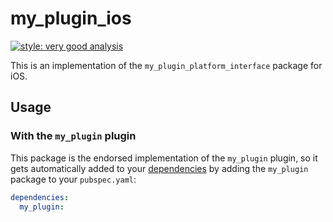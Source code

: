 # my_plugin_ios

[![style: very good analysis][very_good_analysis_badge]][very_good_analysis_link]

This is an implementation of the `my_plugin_platform_interface` package for iOS.

## Usage

### With the `my_plugin` plugin

This package is the endorsed implementation of the `my_plugin` plugin, so it gets automatically added to your [dependencies](https://flutter.dev/platform-plugins/) by adding the `my_plugin` package to your `pubspec.yaml`:

```yaml
dependencies:
  my_plugin: 
```

[very_good_analysis_badge]: https://img.shields.io/badge/style-very_good_analysis-B22C89.svg
[very_good_analysis_link]: https://pub.dev/packages/very_good_analysis

